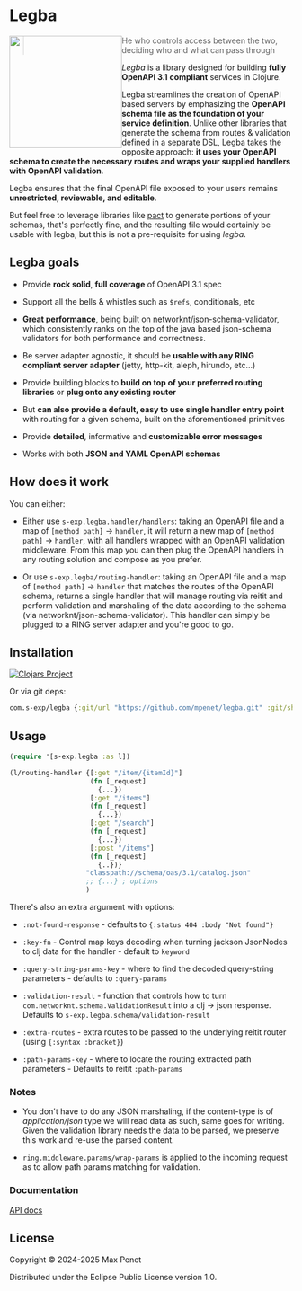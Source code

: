 # Legba 
<img src="https://github.com/user-attachments/assets/56ce1920-445a-4376-932d-f2115f6e4f5c" width="200" height="200" style="float:left;">


> He who controls access between the two, deciding who and what can pass
> through

*Legba* is a library designed for building **fully OpenAPI 3.1 compliant**
services in Clojure.

Legba streamlines the creation of OpenAPI based servers by emphasizing the
**OpenAPI schema file as the foundation of your service definition**. Unlike other
libraries that generate the schema from routes & validation defined in a
separate DSL, Legba takes the opposite approach: **it uses your OpenAPI schema to
create the necessary routes and wraps your supplied handlers with OpenAPI
validation**.

Legba ensures that the final OpenAPI file exposed to your users remains
**unrestricted, reviewable, and editable**.

But feel free to leverage libraries like [pact](https://github.com/mpenet/pact)
to generate portions of your schemas, that's perfectly fine, and the resulting
file would certainly be usable with legba, but this is not a pre-requisite for
using *legba*.

## Legba goals

* Provide **rock solid**, **full coverage** of OpenAPI 3.1 spec

* Support all the bells & whistles such as `$refs`, conditionals, etc

* **[Great
  performance](https://www.creekservice.org/json-schema-validation-comparison/performance)**,
  being built on
  [networknt/json-schema-validator](https://github.com/networknt/json-schema-validator),
  which consistently ranks on the top of the java based json-schema validators
  for both performance and correctness.

* Be server adapter agnostic, it should be **usable with any RING compliant
  server adapter** (jetty, http-kit, aleph, hirundo, etc...)
  
* Provide building blocks to **build on top of your preferred routing libraries**
  or **plug onto any existing router**
  
* But **can also provide a default, easy to use single handler entry point**
  with routing for a given schema, built on the aforementioned primitives

* Provide **detailed**, informative and **customizable error messages**

* Works with both **JSON and YAML OpenAPI schemas**


## How does it work

You can either:

* Either use `s-exp.legba.handler/handlers`: taking an OpenAPI file and a map of
  `[method path]` -> `handler`, it will return a new map of `[method path]` ->
  `handler`, with all handlers wrapped with an OpenAPI validation
  middleware. From this map you can then plug the OpenAPI handlers in any
  routing solution and compose as you prefer.

* Or use `s-exp.legba/routing-handler`: taking an OpenAPI file and a map of
  `[method path]` -> `handler` that matches the routes of the OpenAPI schema,
  returns a single handler that will manage routing via reitit and perform
  validation and marshaling of the data according to the schema (via
  networknt/json-schema-validator). This handler can simply be plugged to a RING
  server adapter and you're good to go.
  
## Installation

[![Clojars Project](https://img.shields.io/clojars/v/com.s-exp/legba.svg)](https://clojars.org/com.s-exp/legba)

Or via git deps:

```clj 
com.s-exp/legba {:git/url "https://github.com/mpenet/legba.git" :git/sha "..."}
```

## Usage 

``` clj
(require '[s-exp.legba :as l])

(l/routing-handler {[:get "/item/{itemId}"]
                    (fn [_request]
                      {...})
                    [:get "/items"]
                    (fn [_request]
                      {...})
                    [:get "/search"]
                    (fn [_request]
                      {...})
                    [:post "/items"]
                    (fn [_request]
                      {..})}
                   "classpath://schema/oas/3.1/catalog.json"
                   ;; {...} ; options
                   )
```

There's also an extra argument with options:

* `:not-found-response` - defaults to `{:status 404 :body "Not found"}`

* `:key-fn` - Control map keys decoding when turning jackson JsonNodes to clj
  data for the handler - default to `keyword`
  
* `:query-string-params-key` - where to find the decoded query-string
  parameters - defaults to `:query-params`
  
* `:validation-result` - function that controls how to turn
  `com.networknt.schema.ValidationResult` into a clj -> json response. Defaults
  to `s-exp.legba.schema/validation-result`
  
* `:extra-routes` - extra routes to be passed to the underlying reitit router
  (using `{:syntax :bracket}`)

* `:path-params-key` - where to locate the routing extracted path parameters -
  Defaults to reitit `:path-params`
  
### Notes

* You don't have to do any JSON marshaling, if the content-type is of
*application/json* type we will read data as such, same goes for writing. Given
the validation library needs the data to be parsed, we preserve this work and
re-use the parsed content.

* `ring.middleware.params/wrap-params` is applied to the incoming request as to
allow path params matching for validation.

### Documentation

[API docs](API.md)

## License

Copyright © 2024-2025 Max Penet

Distributed under the Eclipse Public License version 1.0.
